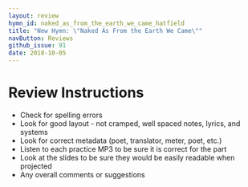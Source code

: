 ```yaml
---
layout: review
hymn_id: naked_as_from_the_earth_we_came_hatfield
title: "New Hymn: \"Naked As From the Earth We Came\""
navButton: Reviews
github_issue: 91
date: 2018-10-05
---
```

# Review Instructions

- Check for spelling errors
- Look for good layout - not cramped, well spaced notes, lyrics, and systems
- Look for correct metadata (poet, translator, meter, poet, etc.)
- Listen to each practice MP3 to be sure it is correct for the part
- Look at the slides to be sure they would be easily readable when projected
- Any overall comments or suggestions
